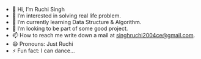 - 👋 Hi, I’m Ruchi Singh
- 👀 I’m interested in solving real life problem.
- 🌱 I’m currently learning Data Structure & Algorithm.
- 💞️ I’m looking to be part of some good project.
- 📫 How to reach me write down a mail at singhruchi2004ce@gmail.com.
- 😄 Pronouns: Just Ruchi
- ⚡ Fun fact: I can dance...

<!---
singhruchi2004ce@gmail.com is a ✨ special ✨ repository because its `README.md` (this file) appears on your GitHub profile.
You can click the Preview link to take a look at your changes.
--->
